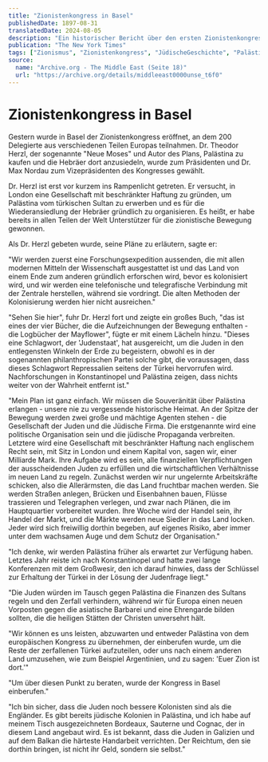 ```yaml
---
title: "Zionistenkongress in Basel"
publishedDate: 1897-08-31
translatedDate: 2024-08-05
description: "Ein historischer Bericht über den ersten Zionistenkongress, der 1897 in Basel stattfand. Er beleuchtet Theodor Herzls Vision eines jüdischen Heimatlandes in Palästina, die Ziele der zionistischen Bewegung und die frühen Pläne für die jüdische Besiedlung."
publication: "The New York Times"
tags: ["Zionismus", "Zionistenkongress", "JüdischeGeschichte", "Palästina", "Hebräer", "Wiederansiedlung", "TheodorHerzl", "Kolonisierung", "Migration", "JüdischeEmigration"]
source:
  name: "Archive.org - The Middle East (Seite 18)"
  url: "https://archive.org/details/middleeast0000unse_t6f0"
---
```


# Zionistenkongress in Basel

Gestern wurde in Basel der Zionistenkongress eröffnet, an dem 200 Delegierte aus verschiedenen Teilen Europas teilnahmen. Dr. Theodor Herzl, der sogenannte "Neue Moses" und Autor des Plans, Palästina zu kaufen und die Hebräer dort anzusiedeln, wurde zum Präsidenten und Dr. Max Nordau zum Vizepräsidenten des Kongresses gewählt.

Dr. Herzl ist erst vor kurzem ins Rampenlicht getreten. Er versucht, in London eine Gesellschaft mit beschränkter Haftung zu gründen, um Palästina vom türkischen Sultan zu erwerben und es für die Wiederansiedlung der Hebräer gründlich zu organisieren. Es heißt, er habe bereits in allen Teilen der Welt Unterstützer für die zionistische Bewegung gewonnen.

Als Dr. Herzl gebeten wurde, seine Pläne zu erläutern, sagte er:

"Wir werden zuerst eine Forschungsexpedition aussenden, die mit allen modernen Mitteln der Wissenschaft ausgestattet ist und das Land von einem Ende zum anderen gründlich erforschen wird, bevor es kolonisiert wird, und wir werden eine telefonische und telegrafische Verbindung mit der Zentrale herstellen, während sie vordringt. Die alten Methoden der Kolonisierung werden hier nicht ausreichen."

"Sehen Sie hier", fuhr Dr. Herzl fort und zeigte ein großes Buch, "das ist eines der vier Bücher, die die Aufzeichnungen der Bewegung enthalten - die Logbücher der Mayflower", fügte er mit einem Lächeln hinzu. "Dieses eine Schlagwort, der 'Judenstaat', hat ausgereicht, um die Juden in den entlegensten Winkeln der Erde zu begeistern, obwohl es in der sogenannten philanthropischen Partei solche gibt, die voraussagen, dass dieses Schlagwort Repressalien seitens der Türkei hervorrufen wird. Nachforschungen in Konstantinopel und Palästina zeigen, dass nichts weiter von der Wahrheit entfernt ist."

"Mein Plan ist ganz einfach. Wir müssen die Souveränität über Palästina erlangen - unsere nie zu vergessende historische Heimat. An der Spitze der Bewegung werden zwei große und mächtige Agenten stehen - die Gesellschaft der Juden und die Jüdische Firma. Die erstgenannte wird eine politische Organisation sein und die jüdische Propaganda verbreiten. Letztere wird eine Gesellschaft mit beschränkter Haftung nach englischem Recht sein, mit Sitz in London und einem Kapital von, sagen wir, einer Milliarde Mark. Ihre Aufgabe wird es sein, alle finanziellen Verpflichtungen der ausscheidenden Juden zu erfüllen und die wirtschaftlichen Verhältnisse im neuen Land zu regeln. Zunächst werden wir nur ungelernte Arbeitskräfte schicken, also die Allerärmsten, die das Land fruchtbar machen werden. Sie werden Straßen anlegen, Brücken und Eisenbahnen bauen, Flüsse trassieren und Telegraphen verlegen, und zwar nach Plänen, die im Hauptquartier vorbereitet wurden. Ihre Woche wird der Handel sein, ihr Handel der Markt, und die Märkte werden neue Siedler in das Land locken. Jeder wird sich freiwillig dorthin begeben, auf eigenes Risiko, aber immer unter dem wachsamen Auge und dem Schutz der Organisation."

"Ich denke, wir werden Palästina früher als erwartet zur Verfügung haben. Letztes Jahr reiste ich nach Konstantinopel und hatte zwei lange Konferenzen mit dem Großwesir, den ich darauf hinwies, dass der Schlüssel zur Erhaltung der Türkei in der Lösung der Judenfrage liegt."

"Die Juden würden im Tausch gegen Palästina die Finanzen des Sultans regeln und den Zerfall verhindern, während wir für Europa einen neuen Vorposten gegen die asiatische Barbarei und eine Ehrengarde bilden sollten, die die heiligen Stätten der Christen unversehrt hält.

"Wir können es uns leisten, abzuwarten und entweder Palästina von dem europäischen Kongress zu übernehmen, der einberufen wurde, um die Reste der zerfallenen Türkei aufzuteilen, oder uns nach einem anderen Land umzusehen, wie zum Beispiel Argentinien, und zu sagen: 'Euer Zion ist dort.'"

"Um über diesen Punkt zu beraten, wurde der Kongress in Basel einberufen."

"Ich bin sicher, dass die Juden noch bessere Kolonisten sind als die Engländer. Es gibt bereits jüdische Kolonien in Palästina, und ich habe auf meinem Tisch ausgezeichneten Bordeaux, Sauterne und Cognac, der in diesem Land angebaut wird. Es ist bekannt, dass die Juden in Galizien und auf dem Balkan die härteste Handarbeit verrichten. Der Reichtum, den sie dorthin bringen, ist nicht ihr Geld, sondern sie selbst."
